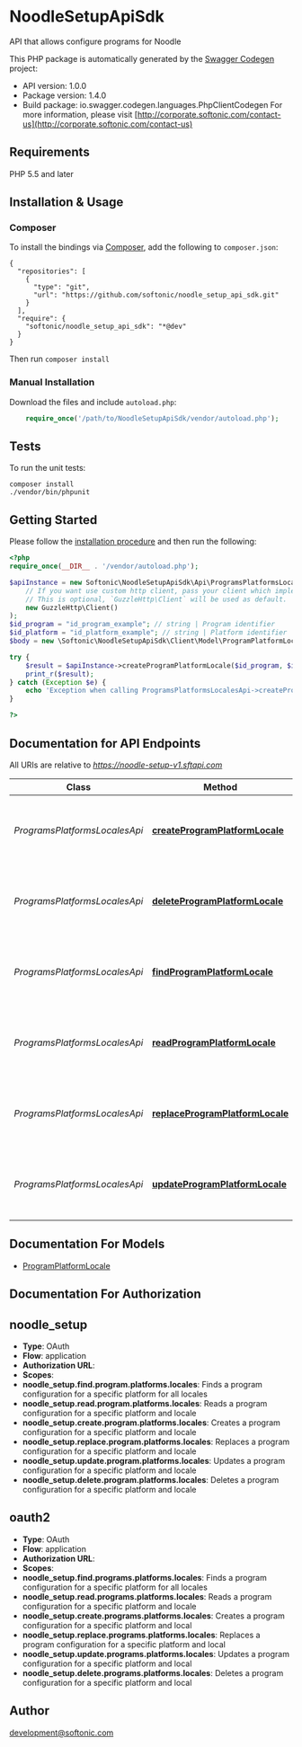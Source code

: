 # NoodleSetupApiSdk
API that allows configure programs for Noodle

This PHP package is automatically generated by the [Swagger Codegen](https://github.com/swagger-api/swagger-codegen) project:

- API version: 1.0.0
- Package version: 1.4.0
- Build package: io.swagger.codegen.languages.PhpClientCodegen
For more information, please visit [http://corporate.softonic.com/contact-us](http://corporate.softonic.com/contact-us)

## Requirements

PHP 5.5 and later

## Installation & Usage
### Composer

To install the bindings via [Composer](http://getcomposer.org/), add the following to `composer.json`:

```
{
  "repositories": [
    {
      "type": "git",
      "url": "https://github.com/softonic/noodle_setup_api_sdk.git"
    }
  ],
  "require": {
    "softonic/noodle_setup_api_sdk": "*@dev"
  }
}
```

Then run `composer install`

### Manual Installation

Download the files and include `autoload.php`:

```php
    require_once('/path/to/NoodleSetupApiSdk/vendor/autoload.php');
```

## Tests

To run the unit tests:

```
composer install
./vendor/bin/phpunit
```

## Getting Started

Please follow the [installation procedure](#installation--usage) and then run the following:

```php
<?php
require_once(__DIR__ . '/vendor/autoload.php');

$apiInstance = new Softonic\NoodleSetupApiSdk\Api\ProgramsPlatformsLocalesApi(
    // If you want use custom http client, pass your client which implements `GuzzleHttp\ClientInterface`.
    // This is optional, `GuzzleHttp\Client` will be used as default.
    new GuzzleHttp\Client()
);
$id_program = "id_program_example"; // string | Program identifier
$id_platform = "id_platform_example"; // string | Platform identifier
$body = new \Softonic\NoodleSetupApiSdk\Client\Model\ProgramPlatformLocale(); // \Softonic\NoodleSetupApiSdk\Client\Model\ProgramPlatformLocale | 

try {
    $result = $apiInstance->createProgramPlatformLocale($id_program, $id_platform, $body);
    print_r($result);
} catch (Exception $e) {
    echo 'Exception when calling ProgramsPlatformsLocalesApi->createProgramPlatformLocale: ', $e->getMessage(), PHP_EOL;
}

?>
```

## Documentation for API Endpoints

All URIs are relative to *https://noodle-setup-v1.sftapi.com*

Class | Method | HTTP request | Description
------------ | ------------- | ------------- | -------------
*ProgramsPlatformsLocalesApi* | [**createProgramPlatformLocale**](docs/Api/ProgramsPlatformsLocalesApi.md#createprogramplatformlocale) | **POST** /programs/{id_program}/platforms/{id_platform}/locales | Creates a program configuration for a specific platform and locale
*ProgramsPlatformsLocalesApi* | [**deleteProgramPlatformLocale**](docs/Api/ProgramsPlatformsLocalesApi.md#deleteprogramplatformlocale) | **DELETE** /programs/{id_program}/platforms/{id_platform}/locales/{id_locale} | Deletes a program configuration for a specific platform and locale
*ProgramsPlatformsLocalesApi* | [**findProgramPlatformLocale**](docs/Api/ProgramsPlatformsLocalesApi.md#findprogramplatformlocale) | **GET** /programs/{id_program}/platforms/{id_platform}/locales | Finds a program configuration for a specific platform for all locales
*ProgramsPlatformsLocalesApi* | [**readProgramPlatformLocale**](docs/Api/ProgramsPlatformsLocalesApi.md#readprogramplatformlocale) | **GET** /programs/{id_program}/platforms/{id_platform}/locales/{id_locale} | Reads a program configuration for a specific platform and locale
*ProgramsPlatformsLocalesApi* | [**replaceProgramPlatformLocale**](docs/Api/ProgramsPlatformsLocalesApi.md#replaceprogramplatformlocale) | **PUT** /programs/{id_program}/platforms/{id_platform}/locales/{id_locale} | Replaces a program configuration for a specific platform and locale
*ProgramsPlatformsLocalesApi* | [**updateProgramPlatformLocale**](docs/Api/ProgramsPlatformsLocalesApi.md#updateprogramplatformlocale) | **PATCH** /programs/{id_program}/platforms/{id_platform}/locales/{id_locale} | Updates a program configuration for a specific platform and locale


## Documentation For Models

 - [ProgramPlatformLocale](docs/Model/ProgramPlatformLocale.md)


## Documentation For Authorization


## noodle_setup

- **Type**: OAuth
- **Flow**: application
- **Authorization URL**: 
- **Scopes**: 
 - **noodle_setup.find.program.platforms.locales**: Finds a program configuration for a specific platform for all locales
 - **noodle_setup.read.program.platforms.locales**: Reads a program configuration for a specific platform and locale
 - **noodle_setup.create.program.platforms.locales**: Creates a program configuration for a specific platform and locale
 - **noodle_setup.replace.program.platforms.locales**: Replaces a program configuration for a specific platform and locale
 - **noodle_setup.update.program.platforms.locales**: Updates a program configuration for a specific platform and locale
 - **noodle_setup.delete.program.platforms.locales**: Deletes a program configuration for a specific platform and locale

## oauth2

- **Type**: OAuth
- **Flow**: application
- **Authorization URL**: 
- **Scopes**: 
 - **noodle_setup.find.programs.platforms.locales**: Finds a program configuration for a specific platform for all locales
 - **noodle_setup.read.programs.platforms.locales**: Reads a program configuration for a specific platform and locale
 - **noodle_setup.create.programs.platforms.locales**: Creates a program configuration for a specific platform and local
 - **noodle_setup.replace.programs.platforms.locales**: Replaces a program configuration for a specific platform and local
 - **noodle_setup.update.programs.platforms.locales**: Updates a program configuration for a specific platform and local
 - **noodle_setup.delete.programs.platforms.locales**: Deletes a program configuration for a specific platform and local


## Author

development@softonic.com


